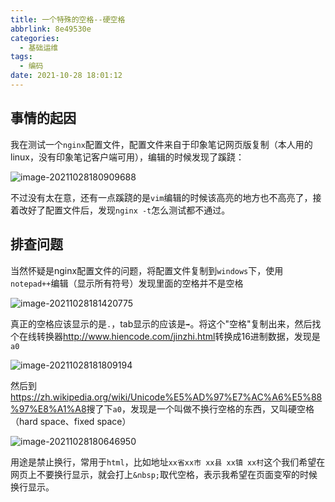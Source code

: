 ```yaml
---
title: 一个特殊的空格--硬空格
abbrlink: 8e49530e
categories:
  - 基础运维
tags:
  - 编码
date: 2021-10-28 18:01:12
---
```



## 事情的起因

我在测试一个`nginx`配置文件，配置文件来自于印象笔记网页版复制（本人用的linux，没有印象笔记客户端可用），编辑的时候发现了蹊跷：

![image-20211028180909688](https://static.zahui.fan/images/image-20211028180909688.png)

不过没有太在意，还有一点蹊跷的是`vim`编辑的时候该高亮的地方也不高亮了，接着改好了配置文件后，发现`nginx -t`怎么测试都不通过。

## 排查问题

当然怀疑是nginx配置文件的问题，将配置文件复制到`windows`下，使用`notepad++`编辑（显示所有符号）发现里面的空格并不是空格

![image-20211028181420775](https://static.zahui.fan/images/image-20211028181420775.png)

真正的空格应该显示的是`.`，tab显示的应该是`➡️`。将这个"空格"复制出来，然后找个在线转换器<http://www.hiencode.com/jinzhi.html>转换成16进制数据，发现是`a0`

![image-20211028181809194](https://static.zahui.fan/images/image-20211028181809194.png)

然后到<https://zh.wikipedia.org/wiki/Unicode%E5%AD%97%E7%AC%A6%E5%88%97%E8%A1%A8>搜了下`a0`，发现是一个叫做不换行空格的东西，又叫硬空格（hard space、fixed space）

![image-20211028180646950](https://static.zahui.fan/images/image-20211028180646950.png)

用途是禁止换行，常用于`html`，比如地址`xx省xx市 xx县 xx镇 xx村`这个我们希望在网页上不要换行显示，就会打上`&nbsp;`取代空格，表示我希望在页面变窄的时候换行显示。
